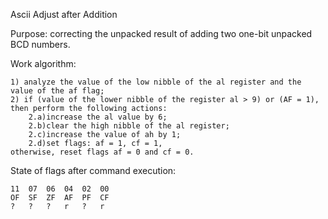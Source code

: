 Ascii Adjust after Addition

Purpose: correcting the unpacked result of adding two one-bit unpacked BCD numbers.

Work algorithm:

	1) analyze the value of the low nibble of the al register and the value of the af flag;
	2) if (value of the lower nibble of the register al > 9) or (AF = 1), then perform the following actions:
		2.a)increase the al value by 6;
		2.b)clear the high nibble of the al register;
		2.c)increase the value of ah by 1;
		2.d)set flags: af = 1, cf = 1,
  	otherwise, reset flags af = 0 and cf = 0.
  
State of flags after command execution: 
	
	11 	07 	06 	04 	02 	00 
	OF 	SF 	ZF 	AF 	PF 	CF 
	? 	?  	?  	r 	? 	r 

